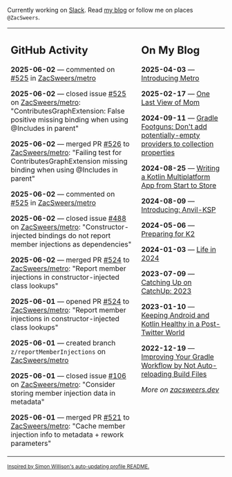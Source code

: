 Currently working on [Slack](https://slack.com/). Read [my blog](https://zacsweers.dev/) or follow me on places `@ZacSweers`.

<table><tr><td valign="top" width="60%">

## GitHub Activity
<!-- githubActivity starts -->
**2025-06-02** — commented on [#525](https://github.com/ZacSweers/metro/issues/525#issuecomment-2930125531) in [ZacSweers/metro](https://github.com/ZacSweers/metro)

**2025-06-02** — closed issue [#525](https://github.com/ZacSweers/metro/issues/525) on [ZacSweers/metro](https://github.com/ZacSweers/metro): "ContributesGraphExtension: False positive missing binding when using @Includes in parent"

**2025-06-02** — merged PR [#526](https://github.com/ZacSweers/metro/pull/526) to [ZacSweers/metro](https://github.com/ZacSweers/metro): "Failing test for ContributesGraphExtension missing binding when using @Includes in parent"

**2025-06-02** — commented on [#525](https://github.com/ZacSweers/metro/issues/525#issuecomment-2929965835) in [ZacSweers/metro](https://github.com/ZacSweers/metro)

**2025-06-02** — closed issue [#488](https://github.com/ZacSweers/metro/issues/488) on [ZacSweers/metro](https://github.com/ZacSweers/metro): "Constructor-injected bindings do not report member injections as dependencies"

**2025-06-02** — merged PR [#524](https://github.com/ZacSweers/metro/pull/524) to [ZacSweers/metro](https://github.com/ZacSweers/metro): "Report member injections in constructor-injected class lookups"

**2025-06-01** — opened PR [#524](https://github.com/ZacSweers/metro/pull/524) to [ZacSweers/metro](https://github.com/ZacSweers/metro): "Report member injections in constructor-injected class lookups"

**2025-06-01** — created branch `z/reportMemberInjections` on [ZacSweers/metro](https://github.com/ZacSweers/metro)

**2025-06-01** — closed issue [#106](https://github.com/ZacSweers/metro/issues/106) on [ZacSweers/metro](https://github.com/ZacSweers/metro): "Consider storing member injection data in metadata"

**2025-06-01** — merged PR [#521](https://github.com/ZacSweers/metro/pull/521) to [ZacSweers/metro](https://github.com/ZacSweers/metro): "Cache member injection info to metadata + rework parameters"
<!-- githubActivity ends -->
</td><td valign="top" width="40%">

## On My Blog
<!-- blog starts -->
**2025-04-03** — [Introducing Metro](https://www.zacsweers.dev/introducing-metro/)

**2025-02-17** — [One Last View of Mom](https://www.zacsweers.dev/one-last-view-of-mom/)

**2024-09-11** — [Gradle Footguns: Don't add potentially-empty providers to collection properties](https://www.zacsweers.dev/gradle-footgun-adding-empty-providers-to-collection-properties/)

**2024-08-25** — [Writing a Kotlin Multiplatform App from Start to Store](https://www.zacsweers.dev/writing-a-kotlin-multiplatform-app-from-start-to-store/)

**2024-08-09** — [Introducing: Anvil-KSP](https://www.zacsweers.dev/introducing-anvil-ksp/)

**2024-05-06** — [Preparing for K2](https://www.zacsweers.dev/preparing-for-k2/)

**2024-01-03** — [Life in 2024](https://www.zacsweers.dev/life-in-2024/)

**2023-07-09** — [Catching Up on CatchUp: 2023](https://www.zacsweers.dev/catching-up-on-catchup-2023/)

**2023-01-10** — [Keeping Android and Kotlin Healthy in a Post-Twitter World](https://www.zacsweers.dev/keeping-android-healthy/)

**2022-12-19** — [Improving Your Gradle Workflow by Not Auto-reloading Build Files](https://www.zacsweers.dev/improving-your-workflow-by-not-auto-reloading-build-files/)
<!-- blog ends -->
_More on [zacsweers.dev](https://zacsweers.dev/)_
</td></tr></table>

<sub><a href="https://simonwillison.net/2020/Jul/10/self-updating-profile-readme/">Inspired by Simon Willison's auto-updating profile README.</a></sub>